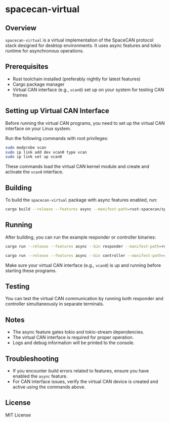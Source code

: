 # spacecan-virtual

## Overview
`spacecan-virtual` is a virtual implementation of the SpaceCAN protocol stack designed for desktop environments. It uses async features and tokio runtime for asynchronous operations.

## Prerequisites
- Rust toolchain installed (preferably nightly for latest features)
- Cargo package manager
- Virtual CAN interface (e.g., `vcan0`) set up on your system for testing CAN frames

## Setting up Virtual CAN Interface

Before running the virtual CAN programs, you need to set up the virtual CAN interface on your Linux system.

Run the following commands with root privileges:

```bash
sudo modprobe vcan
sudo ip link add dev vcan0 type vcan
sudo ip link set up vcan0
```

These commands load the virtual CAN kernel module and create and activate the `vcan0` interface.

## Building

To build the `spacecan-virtual` package with async features enabled, run:

```bash
cargo build --release --features async --manifest-path=rust-spacecan/spacecan-virtual/Cargo.toml
```

## Running

After building, you can run the example responder or controller binaries:

```bash
cargo run --release --features async --bin responder --manifest-path=rust-spacecan/spacecan-virtual/Cargo.toml
```

```bash
cargo run --release --features async --bin controller --manifest-path=rust-spacecan/spacecan-virtual/Cargo.toml
```

Make sure your virtual CAN interface (e.g., `vcan0`) is up and running before starting these programs.

## Testing

You can test the virtual CAN communication by running both responder and controller simultaneously in separate terminals.

## Notes

- The async feature gates tokio and tokio-stream dependencies.
- The virtual CAN interface is required for proper operation.
- Logs and debug information will be printed to the console.

## Troubleshooting

- If you encounter build errors related to features, ensure you have enabled the `async` feature.
- For CAN interface issues, verify the virtual CAN device is created and active using the commands above.

## License

MIT License
